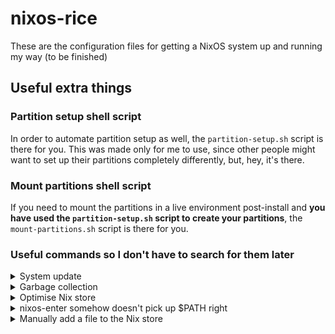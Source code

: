 <!-- vim: set fenc=utf-8 ts=2 sw=0 sts=0 sr et si tw=0 fdm=marker fmr={{{,}}}: -->
# nixos-rice
These are the configuration files for getting a NixOS system up and running my way (to be finished)

<!-- {{{ Useful extra things -->
## Useful extra things
<!-- {{{ Partition setup shell script -->
### Partition setup shell script
In order to automate partition setup as well, the `partition-setup.sh` script is there for you. This was made only for me to use, since other people might want to set up their partitions completely differently, but, hey, it's there.
<!-- }}} -->

<!-- {{{ Mount partitions shell script -->
### Mount partitions shell script
If you need to mount the partitions in a live environment post-install and **you have used the `partition-setup.sh` script to create your partitions**, the `mount-partitions.sh` script is there for you.
<!-- }}} -->

<!-- {{{ Useful commands so I don't have to search for them later -->
### Useful commands so I don't have to search for them later
<!-- {{{ System update -->
<details><summary>System update</summary>

```console
doas nix flake update ~andy3153/src/nixos/nixos-rice/
doas nixos-rebuild switch --impure --flake ~andy3153/src/nixos/nixos-rice/
```

Run one after the other
```console
doas nix flake update ~andy3153/src/nixos/nixos-rice/ && doas nixos-rebuild switch --impure --flake ~andy3153/src/nixos/nixos-rice/
```
</details>
<!-- }}} -->

<!-- {{{ Garbage collection -->
<details><summary>Garbage collection</summary>

```console
nixos-rebuild list-generations
for ((i=1; i<=$lastGen; i++)) ; do doas rm --verbose "/nix/var/nix/profiles/system-${i}-link" 2> /dev/null ; done

home-manager generations
home-manager remove-generations generations

doas nix store gc
```
</details>
<!-- }}} -->

<!-- {{{ Optimise Nix store -->
<details><summary>Optimise Nix store</summary>

```console
doas nix store optimise
```
</details>
<!-- }}} -->

<!-- {{{ nixos-enter somehow doesn't pick up $PATH right -->
<details><summary>nixos-enter somehow doesn't pick up $PATH right</summary>

```console
nixos-enter --root /mnt
export PATH=/nix/var/nix/profiles/system/sw/sbin/:/nix/var/nix/profiles/system/sw/bin/:$PATH
```
</details>
<!-- }}} -->

<!-- {{{ Manually add a file to the Nix store -->
<details><summary>Manually add a file to the Nix store</summary>

```console
nix-store --add-fixed sha256 filename
```
</details>
<!-- }}} -->
<!-- }}} -->
<!-- }}} -->
